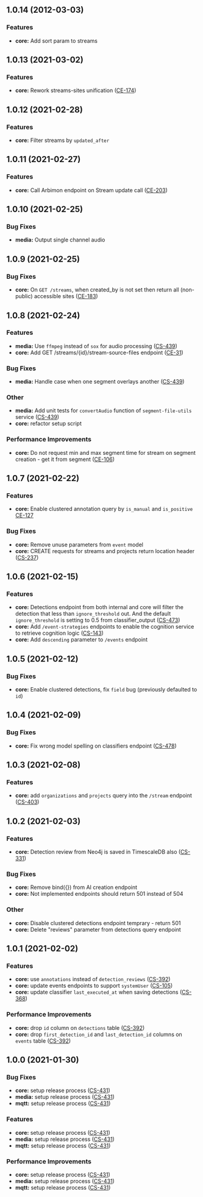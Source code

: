 ## 1.0.14 (2012-03-03)

### Features
* **core:** Add sort param to streams

## 1.0.13 (2021-03-02)

### Features
* **core:** Rework streams-sites unification ([CE-174](https://jira.rfcx.org/browse/CE-174))


## 1.0.12 (2021-02-28)

### Features
* **core:** Filter streams by `updated_after`


## 1.0.11 (2021-02-27)

### Features
* **core:** Call Arbimon endpoint on Stream update call ([CE-203](https://jira.rfcx.org/browse/CE-203))


## 1.0.10 (2021-02-25)

### Bug Fixes
* **media:** Output single channel audio


## 1.0.9 (2021-02-25)

### Bug Fixes
* **core:** On `GET /streams`, when created_by is not set then return all (non-public) accessible sites ([CE-183](https://jira.rfcx.org/browse/CE-183))


<a name="1.0.8"></a>
## 1.0.8 (2021-02-24)

### Features
* **media:** Use `ffmpeg` instead of `sox` for audio processing ([CS-439](https://jira.rfcx.org/browse/CS-439))
* **core:** Add GET /streams/{id}/stream-source-files endpoint ([CE-31](https://jira.rfcx.org/browse/CE-31))

### Bug Fixes
* **media:** Handle case when one segment overlays another ([CS-439](https://jira.rfcx.org/browse/CS-439))

### Other
* **media:** Add unit tests for `convertAudio` function of `segment-file-utils` service ([CS-439](https://jira.rfcx.org/browse/CS-439))
* **core:** refactor setup script

### Performance Improvements
* **core:** Do not request min and max segment time for stream on segment creation - get it from segment ([CE-106](https://jira.rfcx.org/browse/CE-106))


## 1.0.7 (2021-02-22)

### Features
* **core:** Enable clustered annotation query by `is_manual` and `is_positive` [CE-127](https://jira.rfcx.org/browse/CE-127)

### Bug Fixes
* **core:** Remove unuse parameters from `event` model
* **core:** CREATE requests for streams and projects return location header ([CS-237](https://jira.rfcx.org/browse/CS-237))


<a name="1.0.6"></a>
## 1.0.6 (2021-02-15)

### Features
* **core:** Detections endpoint from both internal and core will filter the detection that less than `ignore_threshold` out. And the default `ignore_threshold` is setting to 0.5 from classifier_output ([CS-473](https://jira.rfcx.org/browse/CS-473))
* **core:** Add `/event-strategies` endpoints to enable the cognition service to retrieve cognition logic ([CS-143](https://jira.rfcx.org/browse/CS-143))
* **core:** Add `descending` parameter to `/events` endpoint


<a name="1.0.5"></a>
## 1.0.5 (2021-02-12)

### Bug Fixes
* **core:** Enable clustered detections, fix `field` bug (previously defaulted to `id`)


<a name="1.0.4"></a>
## 1.0.4 (2021-02-09)

### Bug Fixes
* **core:** Fix wrong model spelling on classifiers endpoint ([CS-478](https://jira.rfcx.org/browse/CS-478))


<a name="1.0.3"></a>
## 1.0.3 (2021-02-08)

### Features
* **core:** add `organizations` and `projects` query into the `/stream` endpoint ([CS-403](https://jira.rfcx.org/browse/CS-403))


<a name="1.0.2"></a>
## 1.0.2 (2021-02-03)

### Features
* **core:** Detection review from Neo4j is saved in TimescaleDB also ([CS-331](https://jira.rfcx.org/browse/CS-331))

### Bug Fixes
* **core:** Remove bind({}) from AI creation endpoint
* **core:** Not implemented endpoints should return 501 instead of 504

### Other
* **core:** Disable clustered detections endpoint temprary - return 501
* **core:** Delete "reviews" parameter from detections query endpoint


<a name="1.0.1"></a>
## 1.0.1 (2021-02-02)

### Features
* **core:** use `annotations` instead of `detection_reviews` ([CS-392](https://jira.rfcx.org/browse/CS-392))
* **core:** update events endpoints to support `systemUser` ([CS-105](https://jira.rfcx.org/browse/CS-105))
* **core:** update classifier `last_executed_at` when saving detections ([CS-368](https://jira.rfcx.org/browse/CS-368))

### Performance Improvements
* **core:** drop `id` column on `detections` table ([CS-392](https://jira.rfcx.org/browse/CS-392))
* **core:** drop `first_detection_id` and `last_detection_id` columns on `events` table ([CS-392](https://jira.rfcx.org/browse/CS-392))


<a name="1.0.0"></a>
## 1.0.0 (2021-01-30)

### Bug Fixes
* **core:** setup release process ([CS-431](https://jira.rfcx.org/browse/CS-431))
* **media:** setup release process ([CS-431](https://jira.rfcx.org/browse/CS-431))
* **mqtt:** setup release process ([CS-431](https://jira.rfcx.org/browse/CS-431))

### Features
* **core:** setup release process ([CS-431](https://jira.rfcx.org/browse/CS-431))
* **media:** setup release process ([CS-431](https://jira.rfcx.org/browse/CS-431))
* **mqtt:** setup release process ([CS-431](https://jira.rfcx.org/browse/CS-431))

### Performance Improvements
* **core:** setup release process ([CS-431](https://jira.rfcx.org/browse/CS-431))
* **media:** setup release process ([CS-431](https://jira.rfcx.org/browse/CS-431))
* **mqtt:** setup release process ([CS-431](https://jira.rfcx.org/browse/CS-431))
